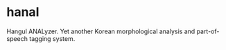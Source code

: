 hanal
=====

Hangul ANALyzer.
Yet another Korean morphological analysis and part-of-speech tagging system.
